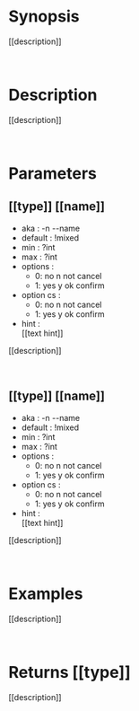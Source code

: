 <!-- [[
  null, bool, int, char, charDecimal, charHex, charOctal, string, 
  array, assoc, regex, function, mixed, void
]] -->
# Synopsis

[[description]]



&nbsp;

# Description

[[description]]



&nbsp;

# Parameters

## [[type]] [[name]]

- aka       : -n --name
- default   : !mixed
- min       : ?int
- max       : ?int
- options   :
  - 0: no n not cancel
  - 1: yes y ok confirm
- option cs : 
  - 0: no n not cancel
  - 1: yes y ok confirm
- hint      :  
  [[text hint]]

[[description]]


&nbsp;

## [[type]] [[name]]

- aka       : -n --name
- default   : !mixed
- min       : ?int
- max       : ?int
- options   :
  - 0: no n not cancel
  - 1: yes y ok confirm
- option cs : 
  - 0: no n not cancel
  - 1: yes y ok confirm
- hint      :  
  [[text hint]]

[[description]]


&nbsp;



# Examples

[[description]]



&nbsp;

# Returns [[type]]

[[description]]